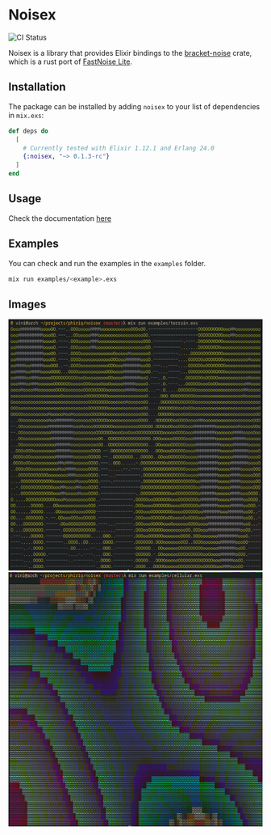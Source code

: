 # Noisex
![CI Status](https://github.com/Phiriq/noisex/actions/workflows/ci.yml/badge.svg)

Noisex is a library that provides Elixir bindings to the [bracket-noise](https://crates.io/crates/bracket-noise) crate, which is a rust port of [FastNoise Lite](https://github.com/Auburn/FastNoiseLite).


## Installation

The package can be installed by adding `noisex` to your list of dependencies in `mix.exs`:

```elixir
def deps do
  [
    # Currently tested with Elixir 1.12.1 and Erlang 24.0
    {:noisex, "~> 0.1.3-rc"}
  ]
end
```

## Usage
Check the documentation [here](https://hexdocs.pm/noisex/0.1.3-rc/Noisex.html)

## Examples
You can check and run the examples in the `examples` folder.
```bash
mix run examples/<example>.exs
```

## Images
![Output of the terrain.exs example](images/terrain.png)
![Output of the cellular.exs example](images/cellular.png)

